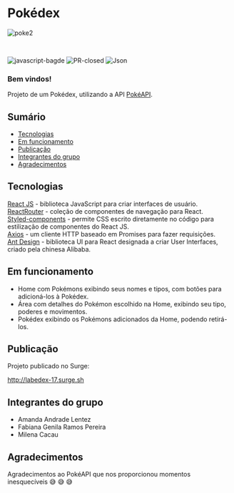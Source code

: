 
# Pokédex 

![poke2](https://user-images.githubusercontent.com/2348971/115923603-dbfe0d00-a454-11eb-94ec-dc249162d66a.png)

<br/>

![javascript-bagde](https://img.shields.io/github/languages/top/future4code/cruz-pokedex17)
![PR-closed](https://img.shields.io/github/issues-pr-closed/future4code/cruz-pokedex17)
![Json](https://img.shields.io/github/package-json/v/future4code/cruz-pokedex17)

### Bem vindos!

Projeto de um Pokédex, utilizando a API [PokéAPI](https://pokeapi.co/).


## Sumário

  - [Tecnologias](#tecnologias)
  - [Em funcionamento](#em-funcionamento)
  - [Publicação](#publicação)
  - [Integrantes do grupo](#integrantes-do-grupo)
  - [Agradecimentos](#agradecimentos)

## Tecnologias

[React JS](https://pt-br.reactjs.org/) - biblioteca JavaScript para criar interfaces de usuário.<br/>
[ReactRouter](https://reactrouter.com/) - coleção de componentes de navegação para React.</br>
[Styled-components](https://styled-components.com/) -  permite CSS escrito diretamente no código para estilização de componentes do React JS.<br/>
[Axios](https://axios-http.com/) - um cliente HTTP baseado em Promises para fazer requisições.</br>
[Ant Design](https://ant.design/) - biblioteca UI para React designada a criar User Interfaces, criado pela chinesa Alibaba.

## Em funcionamento

- Home com Pokémons exibindo seus nomes e tipos, com botões para adicioná-los à Pokédex.
- Área com detalhes do Pokémon escolhido na Home, exibindo seu tipo, poderes e movimentos.
- Pokédex exibindo os Pokémons adicionados da Home, podendo retirá-los.


## Publicação

Projeto publicado no Surge:

http://labedex-17.surge.sh

## Integrantes do grupo

- Amanda Andrade Lentez
- Fabiana Genila Ramos Pereira
- Milena Cacau


## Agradecimentos

Agradecimentos ao PokéAPI que nos proporcionou momentos inesquecíveis :sweat_smile: :sweat_smile: :sweat_smile: <br/>
